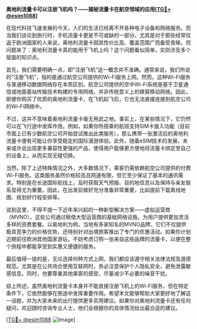 **奥地利流量卡可以注册飞机吗？——揭秘流量卡在航空领域的应用[[TG💪+ @esim1088](https://t.me/s/esim1088)]**

在现代科技飞速发展的今天，人们的生活已经离不开各种电子设备和网络服务。而当我们谈论到旅行时，手机流量卡更是不可或缺的一部分。尤其是对于那些经常往返于欧洲国家的人来说，奥地利流量卡因其性价比高、覆盖范围广而备受青睐。但问题来了：奥地利流量卡真的能用于飞机上吗？这个问题看似简单，实则涉及多个层面的知识点。

首先，我们需要明确一点，即“注册飞机”这一概念并不准确。通常来说，我们所说的“注册飞机”，指的是通过航空公司提供的Wi-Fi服务上网。然而，这种Wi-Fi服务与普通移动数据网络存在本质区别。航空公司提供的空中Wi-Fi系统是基于卫星通信或地面基站传输技术构建的专用网络，并非传统意义上的蜂窝移动网络。因此，即便你购买了优质的奥地利流量卡，在飞机起飞后，它也无法直接连接到航空公司的Wi-Fi网络中。

不过，这并不意味着奥地利流量卡毫无用武之地。事实上，在某些情况下，它仍然可以在飞行途中发挥作用。例如，如果你所搭乘的航班支持SIM卡接入功能（目前市面上已有少数航空公司开始尝试推出此类服务），那么携带一张激活后的奥地利流量卡便有可能让你享受稳定的国际漫游体验。此外，随着eSIM技术的发展，未来或许会出现更多兼容性更强的产品，使得用户能够更方便地将流量卡绑定至自己的设备上，从而实现无缝切换。

当然，除了上述特殊情况之外，大多数情况下，乘客仍需依赖航空公司提供的付费Wi-Fi服务。这类服务虽然价格较高且网速有限，但它至少保证了基本的通讯需求。特别是在长途国际航线上，及时获取天气预报、目的地信息以及保持与亲友联系显得尤为重要。因此，在出发前做好充分准备非常重要，比如提前下载离线地图、规划好行程安排等。

说到这里，不得不提一下近年来兴起的一种新型解决方案——虚拟运营商（MVNO）。这些公司通过租借大型运营商的基础网络设施，为用户提供更加灵活多样的资费套餐。以奥地利为例，当地有多家知名的MVNO品牌，它们不仅提供极具竞争力的价格优势，还特别针对出境旅客推出了专门的优惠活动。如果你计划近期前往欧洲其他国家游玩，不妨考虑订购一张来自这些品牌的流量卡，以便在整个旅程中都能享受到实惠又便捷的服务。

最后值得一提的是，无论选择何种方式上网，我们都应该遵守相关法律法规及道德规范。尤其是在公共场合使用互联网时，务必注意保护个人隐私安全，避免泄露敏感信息。同时，也要尊重其他乘客的感受，尽量减少不必要的噪音干扰。

综上所述，虽然奥地利流量卡本身并不能直接注册飞机上的Wi-Fi服务，但在特定条件下，它依然能够在旅途中发挥重要作用。希望本文能够帮助大家更好地了解这一话题，并为大家未来的出行提供更多实用建议。如果你对奥地利流量卡还有任何疑问，欢迎随时咨询专业人士，他们会根据你的具体情况给出最合适的建议。

[[TG💪+ @esim1088](https://t.me/s/esim1088) ![Image](https://i.postimg.cc/4NQfJmqS/Snipaste-2025-05-13-00-14-12.png)]